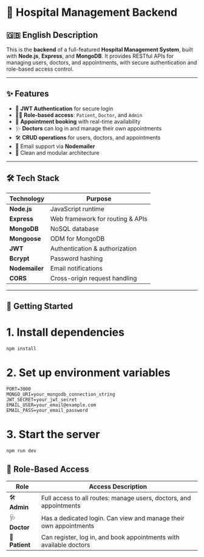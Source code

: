 # 🏥 Hospital Management Backend

## 🇬🇧 English Description

This is the **backend** of a full-featured **Hospital Management System**, built with **Node.js**, **Express**, and **MongoDB**. It provides RESTful APIs for managing users, doctors, and appointments, with secure authentication and role-based access control.

---

## ✨ Features

- 🔐 **JWT Authentication** for secure login
- 🧑‍⚕️ **Role-based access**: `Patient`, `Doctor`, and `Admin`
- 📅 **Appointment booking** with real-time availability
- 🩺 **Doctors** can log in and manage their own appointments
- 🛠️ **CRUD operations** for users, doctors, and appointments
- 📧 Email support via **Nodemailer**
- 🧼 Clean and modular architecture

---

## 🛠 Tech Stack

| Technology | Purpose                          |
|------------|----------------------------------|
| **Node.js** | JavaScript runtime               |
| **Express** | Web framework for routing & APIs |
| **MongoDB** | NoSQL database                   |
| **Mongoose** | ODM for MongoDB                 |
| **JWT**     | Authentication & authorization   |
| **Bcrypt**  | Password hashing                 |
| **Nodemailer** | Email notifications           |
| **CORS**    | Cross-origin request handling    |

---



##  🚀 Getting Started

# 1. Install dependencies
    npm install

# 2. Set up environment variables
    PORT=3000
    MONGO_URI=your_mongodb_connection_string
    JWT_SECRET=your_jwt_secret
    EMAIL_USER=your_email@example.com
    EMAIL_PASS=your_email_password

# 3. Start the server
    npm run dev


## 🔐 Role-Based Access

| **Role**  | **Access Description**                                              |
|-----------|---------------------------------------------------------------------|
| 🛠️ **Admin**   | Full access to all routes: manage users, doctors, and appointments     |
| 🩺 **Doctor**  | Has a dedicated login. Can view and manage their own appointments     |
| 👤 **Patient** | Can register, log in, and book appointments with available doctors     |


